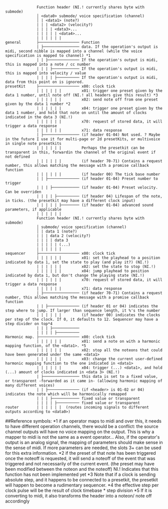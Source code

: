 
```
              Function header (NI.! currently shares byte with submode)
              │ <data0> submode/ voice specification (channel)
              │ | <data1> (note?)
              | | | <data2> (velocity?)
              | | | | <data3>...
              | | | | | <data4>...
              | | | | | |
general       ├────────────────── Function
              | ├──────────────── data. If the operation's output is midi, second nibble is mapped into a channel (while the voice specification is mapped to channel) *1
              | | ├────────────── If the operation's output is midi, this is mapped into a note / cc number
              | | | ├──────────── If the operation's output is midi, this is mapped into velocity / value
              | | | | ├────────── If the operation's output is midi, data from this point on is ignored.
presetKit     ├────────────────── x00: clock tick
              | | | | | |         x01: trigger one preset given by the data 1 number, until note off (NI.! all headers give this result) *3
              | | | | | |         x02: send note off from one preset given by the data 1 number *2
              | | | | | |         x04: trigger one preset given by the data 1 number, and hold that note on until the amount of clocks indicated in the data 3 (NI.!)
              | | | | | |         x70: request of stored data, it will trigger a data response
              | | | | | |         x71: data response
              | ├──────────────── (if header 01-04) Not used. ? Maybe in the future I use it for multi-page or 2d presetKits, or multivoice in single note presetkits
              | | | | | |         Perhaps the presetkit can be transparent in this, forwardin the channel of the original event if not defined
              | | | | | |         (if header 70-71) Contains a request number, this allows matching the message with a promise callback function
              | | | | | |         (if header 00) The tick base number
              | | ├────────────── (if header 01-04) Preset number to trigger
              | | | ├──────────── (if header 01-04) Preset velocity. Can be overriden
              | | | | ├────────── (if header 04) Lifespan of the note, in ticks. (the presetkit may have a different clock input)
              | | | | | ├──────── (if header 01-04) advanced sound parameters, if applicable
              | | | | | |
              Function header (NI.! currently shares byte with submode)
              │ submode/ voice specification (channel)
              │ | data 1 (note?)
              | | | data 2 (velocity?)
              | | | | data 3
              | | | | | (...)
              | | | | | |
sequencer     ├────────────────── x00: clock tick
              | | | | | |         x01: set the playhead to a position indicated by data 1, set the state to play (and play it?) (NI.!)
              | | | | | |         x02: set the state to stop (NI.!)
              | | | | | |         x04: jump playhead to position indicated by data 1, but don't change the playing state (NI.!)
              | | | | | |         x70: request of stored data, it will trigger a data response
              | | | | | |         x71: data response
              | ├──────────────── (if header 70-71) Contains a request number, this allows matching the message with a promise callback function
              | | ├────────────── (if header 01 or 04) indicates the step where to jump. If larger than sequence length, it %'s the number
              | | | | | |         (if header 00) indicates the clocks per step of the clock. If 0, it defaults to 12. Sequencer may have a step divider on top*4
              | | | ├────────────
              | | | | ├──────────
Harmonic map. ├────────────────── x00: clock tick
              | | | | | |         x01: send a note on with a harmonic mapping function, of the <data1>. *5
              | | | | | |         x02: stop all the noteons that could have been generated under the same <data1>
              | | | | | |         x03: change the current user-defined harmonic mapping function to the one indicated in <data1>
              | | | | | |         x04: trigger (...) <data1>, and hold (...) amount of clocks indicated in <data 3> (NI.!)
              | ├──────────────── this data is set to a fixed value, or transparent -forwarded as it came in- (allowing harmonic mapping of many different voices)
              | | ├────────────── (if <header> is 01-02 or 04) indicates the note which will be harmonically remapped
              | | | ├──────────── fixed value or transparent
              | | | | ├────────── fixed value or transparent
router        | | | | | |  (routes incoming signals to different outputs according to <data0>)

```
##Reference symbols:
\*1 if an operator maps to midi and over this, it needs to have different operation channels, there would be a conflict: the source channel outputs will have no voice mapping on the output. This is why a mapper to midi is not the same as a event operator... Also, if the operator's output is an analog signal, the mapping of parameters should make sense in the sense of midi. If more parameters are needed, the slots 3+ can be used for this extra information.
\*2 if the preset of that note has been triggered once the noteoff is requested, it will send a noteoff of the event that was triggered and not necessarily of the current event. (the preset may have been modified between the noteon and the noteoff)
NI.! Indicates that this function has not been implemented yet
\*3 Note that if a clock is sending absolute step, and it happens to be connected to a presetkit, the presetkit will happen to become a rudimentary sequencer.
\*4 the effective step per clock pulse will be the result of clock timebase * step division
\*5 If it is converting to midi, it also transforms the header into a noteon/ note off accordingly
